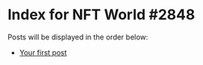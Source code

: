 # Index for NFT World #2848
Posts will be displayed in the order below:

- [Your first post](./001-first.md)

